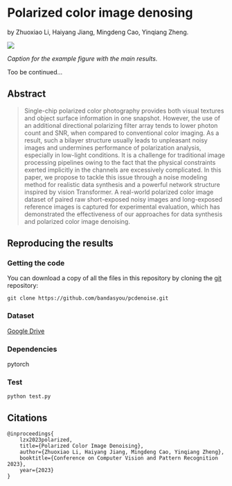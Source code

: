 # Polarized color image denosing

by
Zhuoxiao Li,
Haiyang Jiang,
Mingdeng Cao,
Yinqiang Zheng.



![](manuscript/figures/hawaii-trend.png)

*Caption for the example figure with the main results.*

Too be continued...

## Abstract

> Single-chip polarized color photography provides both visual textures and object surface information in one snapshot. However, the use of an additional directional polarizing filter array tends to lower photon count and SNR, when compared to conventional color imaging. As a result, such a bilayer structure usually leads to unpleasant noisy images and undermines performance of polarization analysis, especially in low-light conditions. It is a challenge for traditional image processing pipelines owing to the fact that the physical constraints exerted implicitly in the channels are excessively complicated. In this paper, we propose to tackle this issue through a noise modeling method for realistic data synthesis and a powerful network structure inspired by vision Transformer. A real-world polarized color image dataset of paired raw short-exposed noisy images and long-exposed reference images is captured for experimental evaluation, which has demonstrated the effectiveness of our approaches for data synthesis and polarized color image denoising.

## Reproducing the results
### Getting the code

You can download a copy of all the files in this repository by cloning the
[git](https://git-scm.com/) repository:

    git clone https://github.com/bandasyou/pcdenoise.git

### Dataset

[Google Drive]()

### Dependencies
pytorch

### Test
    python test.py


## Citations

```
@inproceedings{ 
    lzx2023polarized, 
    title={Polarized Color Image Denoising},
    author={Zhuoxiao Li, Haiyang Jiang, Mingdeng Cao, Yinqiang Zheng},
    booktitle={Conference on Computer Vision and Pattern Recognition 2023},
    year={2023}
}
```
